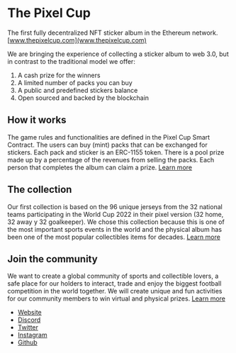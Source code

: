 # The Pixel Cup

The first fully decentralized NFT sticker album in the Ethereum network. [www.thepixelcup.com](www.thepixelcup.com)

We are bringing the experience of collecting a sticker album to web 3.0, but in contrast to the traditional model we offer:

1. A cash prize for the winners
2. A limited number of packs you can buy
3. A public and predefined stickers balance
4. Open sourced and backed by the blockchain

## How it works
The game rules and functionalities are defined in the Pixel Cup Smart Contract. The users can buy (mint) packs that can be exchanged for stickers. Each pack and sticker is an ERC-1155 token. There is a pool prize made up by a percentage of the revenues from selling the packs. Each person that completes the album can claim a prize. [Learn more](https://www.thepixelcup.com/docs/rules/)

## The collection
Our first collection is based on the 96 unique jerseys from the 32 national teams participating in the World Cup 2022 in their pixel version (32 home, 32 away y 32 goalkeeper). We chose this collection because this is one of the most important sports events in the world and the physical album has been one of the most popular collectibles items for decades. [Learn more](https://www.thepixelcup.com/docs/collection/)

## Join the community
We want to create a global community of sports and collectible lovers, a safe place for our holders to interact, trade and enjoy the biggest football competition in the world together. We will create unique and fun activities for our community members to win virtual and physical prizes. [Learn more](https://www.thepixelcup.com/docs/community/)

- [Website](https://www.thepixelcup.com)
- [Discord](https://discord.gg/uRyYuaAd4W)
- [Twitter](https://twitter.com/the_pixelcup)
- [Instagram](https://www.instagram.com/the_pixelcup/)
- [Github](https://github.com/ThePixelCup)